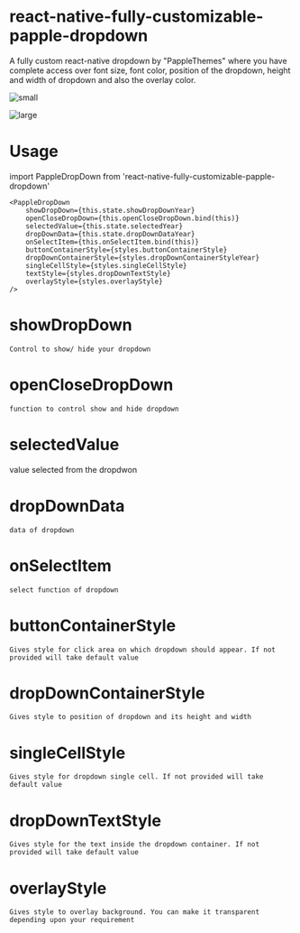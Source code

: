 # react-native-fully-customizable-papple-dropdown
A fully custom react-native dropdown by "PappleThemes" where you have complete access over font size, font color, position of the dropdown, height and width of dropdown and also the overlay color.

![small](https://user-images.githubusercontent.com/35957307/89101545-6a8db280-d41e-11ea-8868-ee6edf4a4413.png)

![large](https://user-images.githubusercontent.com/35957307/89101548-75e0de00-d41e-11ea-836f-867bb1a2242e.png)



# Usage

import PappleDropDown from 'react-native-fully-customizable-papple-dropdown'

    <PappleDropDown
        showDropDown={this.state.showDropDownYear}
        openCloseDropDown={this.openCloseDropDown.bind(this)}
        selectedValue={this.state.selectedYear}
        dropDownData={this.state.dropDownDataYear}
        onSelectItem={this.onSelectItem.bind(this)}
        buttonContainerStyle={styles.buttonContainerStyle}
        dropDownContainerStyle={styles.dropDownContainerStyleYear}
        singleCellStyle={styles.singleCellStyle}
        textStyle={styles.dropDownTextStyle}
        overlayStyle={styles.overlayStyle}
    />







# showDropDown
    Control to show/ hide your dropdown

# openCloseDropDown
    function to control show and hide dropdown   

# selectedValue
   value selected from the dropdwon   

# dropDownData
    data of dropdown

# onSelectItem   
    select function of dropdown

# buttonContainerStyle
    Gives style for click area on which dropdown should appear. If not provided will take default value

# dropDownContainerStyle
    Gives style to position of dropdown and its height and width

# singleCellStyle
    Gives style for dropdown single cell. If not provided will take default value

# dropDownTextStyle
    Gives style for the text inside the dropdown container. If not provided will take default value

# overlayStyle    
    Gives style to overlay background. You can make it transparent depending upon your requirement
